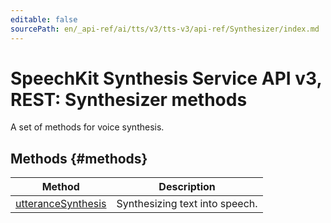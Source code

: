 ```yaml
---
editable: false
sourcePath: en/_api-ref/ai/tts/v3/tts-v3/api-ref/Synthesizer/index.md
---
```


# SpeechKit Synthesis Service API v3, REST: Synthesizer methods
A set of methods for voice synthesis.

## Methods {#methods}
Method | Description
--- | ---
[utteranceSynthesis](utteranceSynthesis.md) | Synthesizing text into speech.